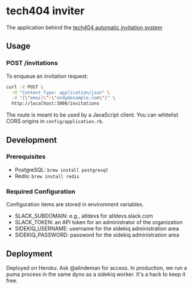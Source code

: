 # tech404 inviter

The application behind the [tech404 automatic invitation system](http://tech404.io)

## Usage

### POST /invitations

To enqueue an invitation request:

```bash
curl -X POST \
  -H "Content-Type: application/json" \
  -d "{\"email\":\"andy@example.com\"}" \
  http://localhost:3000/invitations
```

The route is meant to be used by a JavaScript client. You can whitelist CORS origins in `config/application.rb`.

## Development

### Prerequisites

* PostgreSQL: `brew install postgresql`
* Redis: `brew install redis`

### Required Configuration

Configuration items are stored in environment variables.

* SLACK_SUBDOMAIN: e.g., atldevs for atldevs.slack.com
* SLACK_TOKEN: an API token for an administrator of the organization
* SIDEKIQ_USERNAME: username for the sidekiq administration area
* SIDEKIQ_PASSWORD: password for the sidekiq administration area

## Deployment

Deployed on Heroku. Ask @alindeman for access. In production, we run a puma process in the same dyno as a sidekiq worker. It's a hack to keep it free.
